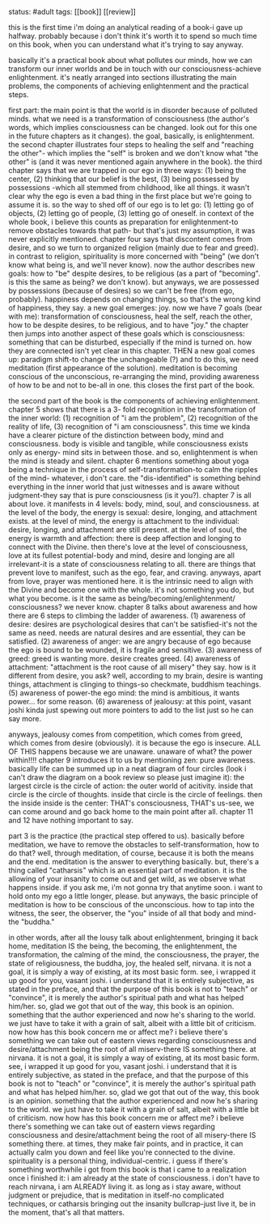 status: #adult 
tags: [[book]] [[review]] 

this is the first time i'm doing an analytical reading of a book-i gave up halfway. probably because i don't think it's worth it to spend so much time on this book, when you can understand what it's trying to say anyway.

basically it's a practical book about what pollutes our minds, how we can transform our inner worlds and be in touch with our consciousness-achieve enlightenment. it's neatly arranged into sections illustrating the main problems, the components of achieving enlightenment and the practical steps.

first part: the main point is that the world is in disorder because of polluted minds. what we need is a transformation of consciousness (the author's words, which implies consciousness can be changed. look out for this one in the future chapters as it changes). the goal, basically, is enlightenment. the second chapter illustrates four steps to healing the self and "reaching the other"- which implies the "self" is broken and we don't know what "the other" is (and it was never mentioned again anywhere in the book). the third chapter says that we are trapped in our ego in three ways: (1) being the center, (2) thinking that our belief is the best, (3) being possessed by possessions -which all stemmed from childhood, like all things. it wasn't clear why the ego is even a bad thing in the first place but we're going to assume it is. so the way to shed off of our ego is to let go: (1) letting go of objects, (2) letting go of people, (3) letting go of oneself. in context of the whole book, i believe this counts as preparation for enlightenment-to remove obstacles towards that path- but that's just my assumption, it was never explicitly mentioned. chapter four says that discontent comes from desire, and so we turn to organized religion (mainly due to fear and greed). in contrast to religion, spirituality is more concerned with "being" (we don't know what being is, and we'll never know). now the author describes new goals: how to "be" despite desires, to be religious (as a part of "becoming". is this the same as being? we don't know). but anyways, we are possessed by possessions (because of desires) so we can't be free (from ego, probably). happiness depends on changing things, so that's the wrong kind of happiness, they say. a new goal emerges: joy. now we have 7 goals (bear with me): transformation of consciousness, heal the self, reach the other, how to be despite desires, to be religious, and to have "joy." the chapter then jumps into another aspect of these goals which is consciousness: something that can be disturbed, especially if the mind is turned on. how they are connected isn't yet clear in this chapter. THEN a new goal comes up: paradigm shift-to change the unchangeable (?) and to do this, we need meditation (first appearance of the solution). meditation is becoming conscious of the unconscious, re-arranging the mind, providing awareness of how to be and not to be-all in one. this closes the first part of the book.

the second part of the book is the components of achieving enlightenment. chapter 5 shows that there is a 3- fold recognition in the transformation of the inner world: (1) recognition of "i am the problem", (2) recognition of the reality of life, (3) recognition of "i am consciousness". this time we kinda have a clearer picture of the distinction between body, mind and consciousness. body is visible and tangible, while consciousness exists only as energy- mind sits in between those. and so, enlightenment is when the mind is steady and silent. chapter 6 mentions something about yoga being a technique in the process of self-transformation-to calm the ripples of the mind- whatever, i don't care. the "dis-identified" is something behind everything in the inner world that just witnesses and is aware without judgment-they say that is pure consciousness (is it you?). chapter 7 is all about love. it manifests in 4 levels: body, mind, soul, and consciousness. at the level of the body, the energy is sexual: desire, longing, and attachment exists. at the level of mind, the energy is attachment to the individual: desire, longing, and attachment are still present. at the level of soul, the energy is warmth and affection: there is deep affection and longing to connect with the Divine. then there's love at the level of consciousness, love at its fullest potential-body and mind, desire and longing are all irrelevant-it is a state of consciousness relating to all. there are things that prevent love to manifest, such as the ego, fear, and craving. anyways, apart from love, prayer was mentioned here. it is the intrinsic need to align with the Divine and become one with the whole. it's not something you do, but what you become. is it the same as being/becoming/enlightenment/ consciousness? we never know. chapter 8 talks about awareness and how there are 6 steps to climbing the ladder of awareness. (1) awareness of desire: desires are psychological desires that can't be satisfied-it's not the same as need. needs are natural desires and are essential, they can be satisfied. (2) awareness of anger: we are angry because of ego because the ego is bound to be wounded, it is fragile and sensitive. (3) awareness of greed: greed is wanting more. desire creates greed. (4) awareness of attachment: "attachment is the root cause of all misery" they say. how is it different from desire, you ask? well, according to my brain, desire is wanting things, attachment is clinging to things-so checkmate, buddhism teachings. (5) awareness of power-the ego mind: the mind is ambitious, it wants power... for some reason. (6) awareness of jealousy: at this point, vasant joshi kinda just spewing out more pointers to add to the list just so he can say more.

anyways, jealousy comes from competition, which comes from greed, which comes from desire (obviously). it is because the ego is insecure. ALL OF THIS happens because we are unaware. unaware of what? the power within!!!! chapter 9 introduces it to us by mentioning zen: pure awareness. basically life can be summed up in a neat diagram of four circles (look i can't draw the diagram on a book review so please just imagine it): the largest circle is the circle of action: the outer world of acitivity. inside that circle is the circle of thoughts. inside that circle is the circle of feelings. then the inside inside is the center: THAT's consciousness, THAT's us-see, we can come around and go back home to the main point after all. chapter 11 and 12 have nothing important to say.

part 3 is the practice (the practical step offered to us). basically before meditation, we have to remove the obstacles to self-transformation, how to do that? well, through meditation, of course, because it is both the means and the end. meditation is the answer to everything basically. but, there's a thing called "catharsis" which is an essential part of meditation. it is the allowing of your insanity to come out and get wild, as we observe what happens inside. if you ask me, i'm not gonna try that anytime soon. i want to hold onto my ego a little longer, please. but anyways, the basic principle of meditation is how to be conscious of the unconscious. how to tap into the witness, the seer, the observer, the "you" inside of all that body and mind-the "buddha."

in other words, after all the lousy talk about enlightenment, bringing it back home, meditation IS the being, the becoming, the enlightenment, the transformation, the calming of the mind, the consciousness, the prayer, the state of religiousness, the buddha, joy, the healed self, nirvana. it is not a goal, it is simply a way of existing, at its most basic form. see, i wrapped it up good for you, vasant joshi. i understand that it is entirely subjective, as stated in the preface, and that the purpose of this book is not to "teach" or "convince", it is merely the author's spiritual path and what has helped him/her. so, glad we got that out of the way, this book is an opinion. something that the author experienced and now he's sharing to the world. we just have to take it with a grain of salt, albeit with a little bit of criticism. now how has this book concern me or affect me? i believe there's something we can take out of eastern views regarding consciousness and desire/attachment being the root of all miserv-there IS something there. at nirvana. it is not a goal, it is simply a way of existing, at its most basic form. see, i wrapped it up good for you, vasant joshi. i understand that it is entirely subjective, as stated in the preface, and that the purpose of this book is not to "teach" or "convince", it is merely the author's spiritual path and what has helped him/her. so, glad we got that out of the way, this book is an opinion. something that the author experienced and now he's sharing to the world. we just have to take it with a grain of salt, albeit with a little bit of criticism. now how has this book concern me or affect me? i believe there's something we can take out of eastern views regarding consciousness and desire/attachment being the root of all misery-there IS something there. at times, they make fair points, and in practice, it can actually calm you down and feel like you're connected to the divine. spirituality is a personal thing, individual-centric. i guess if there's something worthwhile i got from this book is that i came to a realization once i finished it: i am already at the state of consciousness. i don't have to reach nirvana, i am ALREADY living it. as long as i stay aware, without judgment or prejudice, that is meditation in itself-no complicated techniques, or catharsis bringing out the insanity bullcrap-just live it, be in the moment, that's all that matters.